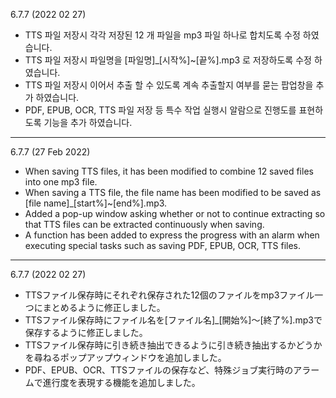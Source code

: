 
6.7.7 (2022 02 27)
- TTS 파일 저장시 각각 저장된 12 개 파일을 mp3 파일 하나로 합치도록 수정 하였습니다. 
- TTS 파일 저장시 파일명을 [파일명]_[시작%]~[끝%].mp3 로 저장하도록 수정 하였습니다.
- TTS 파일 저장시 이어서 추출 할 수 있도록 계속 추출할지 여부를 묻는 팝업창을 추가 하였습니다. 
- PDF, EPUB, OCR, TTS 파일 저장 등 특수 작업 실행시 알람으로 진행도를 표현하도록 기능을 추가 하였습니다. 


---

6.7.7 (27 Feb 2022)
- When saving TTS files, it has been modified to combine 12 saved files into one mp3 file.
- When saving a TTS file, the file name has been modified to be saved as [file name]_[start%]~[end%].mp3.
- Added a pop-up window asking whether or not to continue extracting so that TTS files can be extracted continuously when saving.
- A function has been added to express the progress with an alarm when executing special tasks such as saving PDF, EPUB, OCR, TTS files.
---

6.7.7 (2022 02 27)
- TTSファイル保存時にそれぞれ保存された12個のファイルをmp3ファイル一つにまとめるように修正しました。
- TTSファイル保存時にファイル名を[ファイル名]_[開始%]〜[終了%].mp3で保存するように修正しました。
- TTSファイル保存時に引き続き抽出できるように引き続き抽出するかどうかを尋ねるポップアップウィンドウを追加しました。
- PDF、EPUB、OCR、TTSファイルの保存など、特殊ジョブ実行時のアラームで進行度を表現する機能を追加しました。
